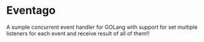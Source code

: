# Eventago
A sumple concurrent event handler for GOLang with support for set multiple listeners for each event and receive result of all of them!!

